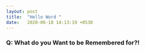 ```yaml
---
layout: post
title:  "Hello Word "
date:   2020-06-18 14:13:19 +0530
---
```


### Q: What do you Want to be Remembered for?!